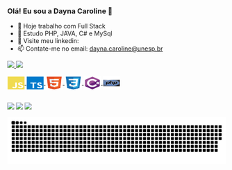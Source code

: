 ### Olá! Eu sou a Dayna Caroline 👋

- 🔭 Hoje trabalho com Full Stack
- 🌱 Estudo PHP, JAVA, C# e MySql
- 💬 Visite meu linkedin: 
- 📫 Contate-me no email: dayna.caroline@unesp.br

<div>
  <a href="https://github.com/Dayna-Caroline">
  <img height="180em" src="https://github-readme-stats.vercel.app/api?username=Dayna-Caroline&show_icons=true&theme=dracula&include_all_commits=true&count_private=true"/>
  <img height="180em" src="https://github-readme-stats.vercel.app/api/top-langs/?username=Dayna-Caroline&layout=compact&langs_count=7&theme=dracula"/>
</div>
  
<div style="display: inline_block"><br>
  <img align="center" alt="Dayna-Js" height="30" width="40" src="https://raw.githubusercontent.com/devicons/devicon/master/icons/javascript/javascript-plain.svg">
  <img align="center" alt="Dayna-Ts" height="30" width="40" src="https://raw.githubusercontent.com/devicons/devicon/master/icons/typescript/typescript-plain.svg">
  <img align="center" alt="Dayna-HTML" height="30" width="40" src="https://raw.githubusercontent.com/devicons/devicon/master/icons/html5/html5-original.svg">
  <img align="center" alt="Dayna-CSS" height="30" width="40" src="https://raw.githubusercontent.com/devicons/devicon/master/icons/css3/css3-original.svg">
  <img align="center" alt="Dayna-Csharp" height="30" width="40" src="https://raw.githubusercontent.com/devicons/devicon/master/icons/csharp/csharp-original.svg">
  <img align="center" alt="Dayna-PHP" height="30" width="40" src="https://raw.githubusercontent.com/devicons/devicon/master/icons/php/php-original.svg">
</div>
  
 ##
  
<div> 
  <a href="https://www.linkedin.com/in/daynacaroline/" target="_blank"><img src="https://img.shields.io/badge/-LinkedIn-%230077B5?style=for-the-badge&logo=linkedin&logoColor=white" target="_blank"></a>
  <a href = "mailto:dayna.caroline@unesp.br"><img src="https://img.shields.io/badge/-Gmail-%23333?style=for-the-badge&logo=gmail&logoColor=white" target="_blank"></a> 
  <a href="https://instagram.com/dayna_caroline" target="_blank"><img src="https://img.shields.io/badge/-Instagram-%23E4405F?style=for-the-badge&logo=instagram&logoColor=white" target="_blank"></a>
 
</div>
  
   ![Snake animation](https://github.com/Dayna-Caroline/Dayna-Caroline/blob/output/github-contribution-grid-snake.svg)
